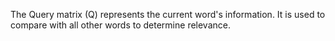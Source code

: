 The Query matrix (Q) represents the current word's information. It is used to compare with all other words to determine relevance.